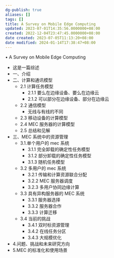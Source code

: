 ```yaml
---
dg-publish: true
aliases: []
tags: []
title: A Survey on Mobile Edge Computing
updated: 2023-07-01T14:35:56.0000000+08:00
created: 2022-12-04T23:47:45.0000000+08:00
date created: 2023-07-05T11:13:20+08:00
date modified: 2024-01-14T17:38:47+08:00
---
```


• A Survey on Mobile Edge Computing
- 这是一篇综述
- 一、介绍
- 二、计算和通讯模型
  - 2.1 计算任务模型
    - 2.1.1 要么在边缘设备、要么在边缘云
    - 2.1.2 可以部分在边缘设备、部分在边缘云
  - 2.2 通信模型
    - 无线与有线的不同
  - 2.3 移动设备的计算模型
  - 2.4 MEC 服务器的计算模型
  - 2.5 总结和见解
- 三、MEC 系统中的资源管理
  - 3.1.单个用户的 mec 系统
    - 3.1.1 完全卸载的确定性任务模型
    - 3.1.2 部分卸载的确定性任务模型
    - 3.1.3 随机任务模型
  - 3.2 多用户的 mec 系统
    - 3.2.1 传输和计算资源联合分配
    - 3.2.2 MEC 服务器调度
    - 3.2.3 多用户协同边缘计算
  - 3.3 具有异构服务器的 MEC 系统
    - 3.3.1 服务器选择
    - 3.3.2 服务器合作
    - 3.3.3 计算迁移
  - 3.4 当前的挑战
    - 3.4.1 双时标资源管理
    - 3.4.2 在线任务分区
    - 3.4.3 大规模优化
- 4.问题、挑战和未来研究方向
- 5.MEC 的标准化和使用场景
